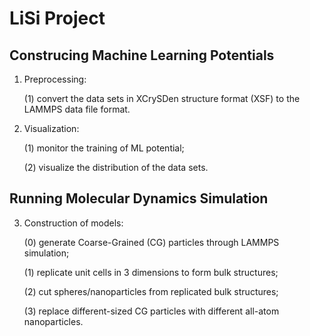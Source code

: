 # LiSi Project 

## Construcing Machine Learning Potentials
 
1. Preprocessing: 

   (1) convert the data sets in XCrySDen structure format (XSF) to the LAMMPS data file format.
   
2. Visualization:

   (1) monitor the training of ML potential;

   (2) visualize the distribution of the data sets.
   
## Running Molecular Dynamics Simulation

3. Construction of models:

   (0) generate Coarse-Grained (CG) particles through LAMMPS simulation;
   
   (1) replicate unit cells in 3 dimensions to form bulk structures;
   
   (2) cut spheres/nanoparticles from replicated bulk structures;
   
   (3) replace different-sized CG particles with different all-atom nanoparticles.
